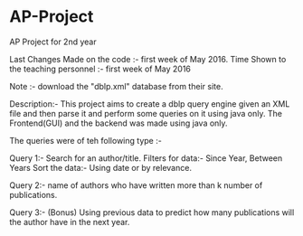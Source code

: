 # AP-Project
AP Project for 2nd year

Last Changes Made on the code :- first week of May 2016.
Time Shown to the teaching personnel :- first week of May 2016

Note :- download the "dblp.xml" database from their site.

Description:-
This project aims to create a dblp query engine given an XML file and then parse it and perform some queries on it using java only.
The Frontend(GUI) and the backend was made using java only.

The queries  were of teh following type :-

Query 1:- 
  Search for an author/title.
  Filters for data:- Since Year, Between Years
  Sort the data:- Using date or by relevance.

Query 2:-
  name of authors who have written more than k number of publications.

Query 3:- (Bonus)
  Using previous data to predict how many publications will the author have in the next year.
